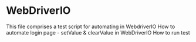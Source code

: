 # WebDriverIO
This file comprises a test script for automating in WebdriverIO
How to automate login page - setValue & clearValue in WebDriverIO
How to run test 

